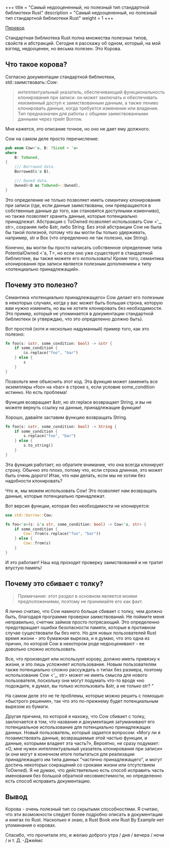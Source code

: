 +++
title = "Самый недооцененный, но полезный тип стандартной библиотеки Rust"
description = "Самый недооцененный, но полезный тип стандартной библиотеки Rust"
weight = 1
+++

[Перевод](https://dev.to/thepuzzlemaker/the-most-underrated-but-useful-rust-standard-library-type-59b1)

Стандартная библиотека Rust полна множества полезных типов, свойств и абстракций. Сегодня я расскажу об одном, который, на мой взгляд, недооценен, но весьма полезен. Это Корова.

## Что такое корова?

Согласно документации стандартной библиотеки, std::заимствовать::Cow:

> интеллектуальный указатель, обеспечивающий функциональность клонирования при записи: он может заключать и обеспечивать неизменный доступ к заимствованным данным, а также лениво клонировать данные, когда требуется изменение или владение. Тип предназначен для работы с общими заимствованными данными через трейт Borrow.

Мне кажется, это описание точное, но оно не дает ему должного.

Cow на самом деле просто перечисление: 

```rust
pub enum Cow<'a, B: ?Sized + 'a>
where
    B: ToOwned,
{
    /// Borrowed data.
    Borrowed(&'a B),

    /// Owned data.
    Owned(<B as ToOwned>::Owned),
}
```

Это определение не только позволяет иметь семантику клонирования при записи (где, если данные заимствованы, они превращаются в собственные данные до того, как становятся доступными изменчиво), но также позволяет хранить данные, которые потенциально принадлежат. Абстракция с ToOwned позволяет использовать Cow <'_, str>, сохраняя либо &str, либо String. Без этой абстракции Cow не была бы такой полезной, потому что вы могли бы только удерживать, например, str и Box<str> (что определенно не так полезно, как String).

Конечно, вы могли бы просто написать собственное определение типа PotentialOwned <'a, T>, но если оно уже существует в стандартной библиотеке, вы также можете его использовать! Кроме того, семантика клонирования при записи является полезным дополнением к типу «потенциально принадлежащий».

## Почему это полезно?

Семантика «потенциально принадлежащего» Cow делает его полезным в некоторых случаях, когда у вас может быть большая строка, которую вам нужно изменить, но вы не хотите клонировать без необходимости. Это пример, который не упоминается в документации стандартной библиотеки (я утверждаю, что это определенно должно быть).

Вот простой (хотя и несколько надуманный) пример того, как это полезно: 

```rust
fn foo(s: &str, some_condition: bool) -> &str {
    if some_condition {
        &s.replace("foo", "bar")
    } else {
        s
    }
}
```

Позвольте мне объяснить этот код. Эта функция может заменить все экземпляры «foo» на «bar» в строке s, если условие some_condition истинно. Но есть проблема!

Функция возвращает &str, но str.replace возвращает String, и вы не можете вернуть ссылку на данные, принадлежащие функции!

Хорошо, давайте заставим функцию возвращать String. 

```rust
fn foo(s: &str, some_condition: bool) -> String {
    if some_condition {
        s.replace("foo", "bar")
    } else {
        s.to_string()
    }
}
```

Эта функция работает, но обратите внимание, что она всегда клонирует строку. Обычно это плохо, потому что, если строка длинная, это может быть очень дорого! Итак, что нам делать, если мы не хотим без надобности клонировать?

Что ж, мы можем использовать Cow! Это позволяет нам возвращать данные, которые потенциально принадлежат.

Вот версия функции, которая без необходимости не клонируется: 

```rust
use std::borrow::Cow;

fn foo<'a>(s: &'a str, some_condition: bool) -> Cow<'a, str> {
    if some_condition {
        Cow::from(s.replace("foo", "bar"))
    } else {
        Cow::from(s)
    }
}
```

И это работает! Наш код проходит проверку заимствований и не тратит впустую память!

## Почему это сбивает с толку?

> Примечание: этот раздел в основном является моими предположениями, поэтому не принимайте его как факт.

Я лично считаю, что Cow намного больше сбивает с толку, чем должно быть, благодаря программе проверки заимствований. Не поймите меня неправильно, счетчик займов просто потрясающий. Это определенно предотвращает ошибки безопасности памяти, которые в противном случае существовали бы без него. Но для новых пользователей Rust время жизни - это бумажная вырезка, и я думаю, что это одна из причин, по которой Cow в некотором роде недооценивают - ее довольно сложно использовать.

Все, что производит или использует корову, должно иметь привязку к жизни, и это лишь усложняет использование. Новым пользователям также потенциально сложно рассуждать о типах без размера, поэтому использование Cow <'_, str> может не иметь смысла для нового пользователя, поскольку они могут подумать что-то вроде «но подождите, я думал, вы только использовать &str, а не только str? "

На самом деле это не те проблемы, которые можно решить с помощью «быстрого решения», так что это по-прежнему будет потенциальным вырезом из бумаги.

Другая причина, по которой я нахожу, что Cow сбивает с толку, заключается в том, что название и документация затуманивают его потенциальное использование для потенциально принадлежащих данных. Новый пользователь, который задается вопросом: «Могу ли я позаимствовать данные, возвращаемые этой частью функции, и данные, которыми владеет эта часть?», Вероятно, не сразу подумает: «О, мне нужен интеллектуальный указатель клонирования при записи» (и они могут в конечном итоге попытаться для реализации принадлежащего им типа данных "частично принадлежащего", и могут достичь некоторых сокращений со сроками жизни или отсутствием ToOwned). Я не думаю, что действительно есть способ исправить часть именования без большой обратной несовместимости, но определенно есть способ исправить документацию.

## Вывод

Корова - очень полезный тип со скрытыми способностями. Я считаю, что эти возможности следует более подробно описать в документации и книгах по Rust. Насколько я знаю, в Rust Book или Rust By Example нет упоминания о коровах.

Спасибо, что прочитали это, и желаю доброго утра / дня / вечера / ночи / и т. Д.
-Джеймс 